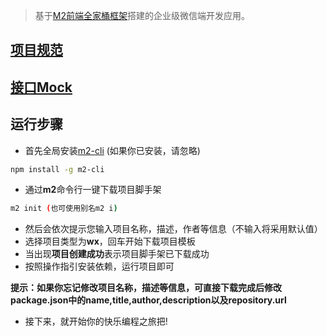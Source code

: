 > 基于[M2前端全家桶框架](https://github.com/miracle-git/wx)搭建的企业级微信端开发应用。

## [项目规范](https://github.com/miracle-git/m2-vue-web/blob/main/PROJECT.md)
## [接口Mock](https://github.com/miracle-git/wx/wx-mall-app/blob/main/SERVER.md)

## 运行步骤

- 首先全局安装[m2-cli](https://github.com/miracle-git/m2-cli.git) (如果你已安装，请忽略)
```bash
npm install -g m2-cli
```
- 通过**m2**命令行一键下载项目脚手架
```bash
m2 init (也可使用别名m2 i)
```
- 然后会依次提示您输入项目名称，描述，作者等信息（不输入将采用默认值）
- 选择项目类型为**wx**，回车开始下载项目模板
- 当出现**项目创建成功**表示项目脚手架已下载成功
- 按照操作指引安装依赖，运行项目即可

**提示：如果你忘记修改项目名称，描述等信息，可直接下载完成后修改package.json中的name,title,author,description以及repository.url**

- 接下来，就开始你的快乐编程之旅把!
